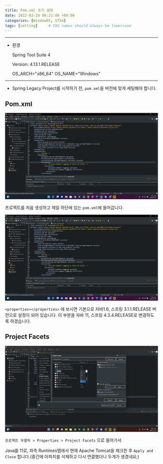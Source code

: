 ```yaml
---
title: Pom.xml 초기 설정
date: 2022-03-28 06:21:00 +09:00 
categories: [WindowOS, STS4] 
tags: [setting]     # TAG names should always be lowercase
---
```


---

- 환경
    
    Spring Tool Suite 4
    
    Version: 4.13.1.RELEASE
    
    OS_ARCH="x86_64"
    OS_NAME="Windows"
    

---

- Spring Legacy Project를 시작하기 전, `pom.xml`을 버전에 맞게 세팅해야 합니다.

## Pom.xml

![스크린샷(199).png](/assets/2022-03-28-pom-xml/1.png)

프로젝트를 처음 생성하고 제일 하단에 있는 `pom.xml`에 들어갑니다.

![스크린샷(200).png](/assets/2022-03-28-pom-xml/2.png)

`<properties></properties>` 에 보시면 기본으로 자바1.6, 스프링 3.1.1.RELEASE 버전으로 설정이 되어 있습니다. 
이 부분을 자바 11, 스프링 4.3.4.RELEASE로 변경하도록 하겠습니다. 

## Project Facets

![스크린샷(204).png](/assets/2022-03-28-pom-xml/3.png)

`프로젝트 우클릭 > Properties > Project Facets` 으로 들어가서 

Java를 11로, 좌측 Runtimes탭에서 현재 Apache Tomcat을 체크한 후 `Apply and Close` 합니다.(중간에 아파치를 삭제하고 다시 연결했더니 두개가 생겼네요;)